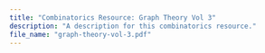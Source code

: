 ```yaml
---
title: "Combinatorics Resource: Graph Theory Vol 3"
description: "A description for this combinatorics resource."
file_name: "graph-theory-vol-3.pdf"
---
```

